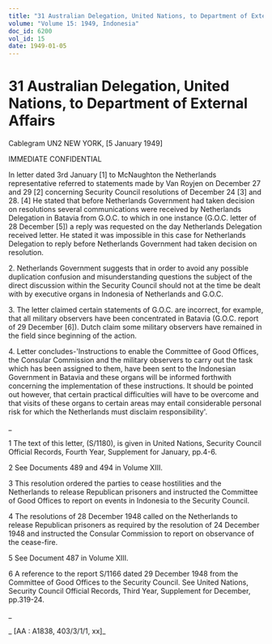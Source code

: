 ```yaml
---
title: "31 Australian Delegation, United Nations, to Department of External Affairs"
volume: "Volume 15: 1949, Indonesia"
doc_id: 6200
vol_id: 15
date: 1949-01-05
---
```


# 31 Australian Delegation, United Nations, to Department of External Affairs

Cablegram UN2 NEW YORK, [5 January 1949]

IMMEDIATE CONFIDENTIAL

In letter dated 3rd January [1] to McNaughton the Netherlands representative referred to statements made by Van Royjen on December 27 and 29 [2] concerning Security Council resolutions of December 24 [3] and 28. [4] He stated that before Netherlands Government had taken decision on resolutions several communications were received by Netherlands Delegation in Batavia from G.O.C. to which in one instance (G.O.C. letter of 28 December [5]) a reply was requested on the day Netherlands Delegation received letter. He stated it was impossible in this case for Netherlands Delegation to reply before Netherlands Government had taken decision on resolution.

2\. Netherlands Government suggests that in order to avoid any possible duplication confusion and misunderstanding questions the subject of the direct discussion within the Security Council should not at the time be dealt with by executive organs in Indonesia of Netherlands and G.O.C.

3\. The letter claimed certain statements of G.O.C. are incorrect, for example, that all military observers have been concentrated in Batavia (G.O.C. report of 29 December [6]). Dutch claim some military observers have remained in the field since beginning of the action.

4\. Letter concludes-'Instructions to enable the Committee of Good Offices, the Consular Commission and the military observers to carry out the task which has been assigned to them, have been sent to the Indonesian Government in Batavia and these organs will be informed forthwith concerning the implementation of these instructions. It should be pointed out however, that certain practical difficulties will have to be overcome and that visits of these organs to certain areas may entail considerable personal risk for which the Netherlands must disclaim responsibility'.

_

1 The text of this letter, (S/1180), is given in United Nations, Security Council Official Records, Fourth Year, Supplement for January, pp.4-6.

2 See Documents 489 and 494 in Volume XIII.

3 This resolution ordered the parties to cease hostilities and the Netherlands to release Republican prisoners and instructed the Committee of Good Offices to report on events in Indonesia to the Security Council.

4 The resolutions of 28 December 1948 called on the Netherlands to release Republican prisoners as required by the resolution of 24 December 1948 and instructed the Consular Commission to report on observance of the cease-fire.

5 See Document 487 in Volume XIII.

6 A reference to the report S/1166 dated 29 December 1948 from the Committee of Good Offices to the Security Council. See United Nations, Security Council Official Records, Third Year, Supplement for December, pp.319-24.

_

_ [AA : A1838, 403/3/1/1, xx]_
